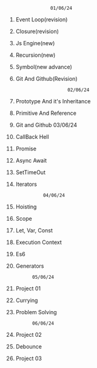                     01/06/24

1.  Event Loop(revision)
2.  Closure(revision)
3.  Js Engine(new)
4.  Recursion(new)
5.  Symbol(new advance)
6.  Git And Github(Revision)

                           02/06/24

7.  Prototype And it's Inheritance
8.  Primitive And Reference
9.  Git and Github
    03/06/24
10. CallBack Hell
11. Promise
12. Async Await
13. SetTimeOut
14. Iterators

                  04/06/24

15. Hoisting
16. Scope
17. Let, Var, Const
18. Execution Context
19. Es6
20. Generators

              05/06/24

21. Project 01
22. Currying
23. Problem Solving

              06/06/24

24. Project 02
25. Debounce
26. Project 03
